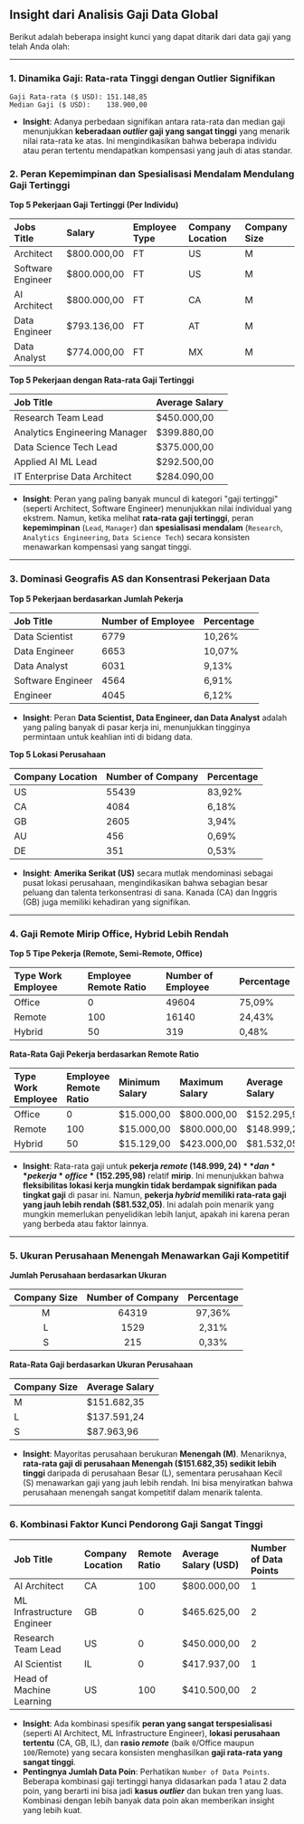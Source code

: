 ## Insight dari Analisis Gaji Data Global

Berikut adalah beberapa insight kunci yang dapat ditarik dari data gaji yang telah Anda olah:

-----

### 1\. Dinamika Gaji: Rata-rata Tinggi dengan Outlier Signifikan

```
Gaji Rata-rata ($ USD): 151.148,85
Median Gaji ($ USD):    138.900,00
```

  * **Insight**: Adanya perbedaan signifikan antara rata-rata dan median gaji menunjukkan **keberadaan *outlier* gaji yang sangat tinggi** yang menarik nilai rata-rata ke atas. Ini mengindikasikan bahwa beberapa individu atau peran tertentu mendapatkan kompensasi yang jauh di atas standar.

### 2\. Peran Kepemimpinan dan Spesialisasi Mendalam Mendulang Gaji Tertinggi

**Top 5 Pekerjaan Gaji Tertinggi (Per Individu)**


| Jobs Title        | Salary      | Employee Type | Company Location | Company Size |
| :---------------- | :---------- | :------------ | :--------------- | :----------- |
| Architect         | $800.000,00 | FT            | US               | M            |
| Software Engineer | $800.000,00 | FT            | US               | M            |
| AI Architect      | $800.000,00 | FT            | CA               | M            |
| Data Engineer     | $793.136,00 | FT            | AT               | M            |
| Data Analyst      | $774.000,00 | FT            | MX               | M            |


**Top 5 Pekerjaan dengan Rata-rata Gaji Tertinggi**

| Job Title                      | Average Salary  |
| :----------------------------- | :-------------- |
| Research Team Lead             | $450.000,00     |
| Analytics Engineering Manager  | $399.880,00     |
| Data Science Tech Lead         | $375.000,00     |
| Applied AI ML Lead             | $292.500,00     |
| IT Enterprise Data Architect   | $284.090,00     |

  * **Insight**: Peran yang paling banyak muncul di kategori "gaji tertinggi" (seperti Architect, Software Engineer) menunjukkan nilai individual yang ekstrem. Namun, ketika melihat **rata-rata gaji tertinggi**, peran **kepemimpinan** (`Lead`, `Manager`) dan **spesialisasi mendalam** (`Research`, `Analytics Engineering`, `Data Science Tech`) secara konsisten menawarkan kompensasi yang sangat tinggi.

-----

### 3\. Dominasi Geografis AS dan Konsentrasi Pekerjaan Data

**Top 5 Pekerjaan berdasarkan Jumlah Pekerja**


| Job Title          | Number of Employee  | Percentage | 
| :------------------| :------------------ | :--------- | 
| Data Scientist     | 6779                | 10,26%     | 
| Data Engineer      | 6653                | 10,07% |
| Data Analyst       | 6031                | 9,13% |
| Software Engineer  | 4564                | 6,91% |
| Engineer           | 4045                | 6,12% |


  * **Insight**: Peran **Data Scientist, Data Engineer, dan Data Analyst** adalah yang paling banyak di pasar kerja ini, menunjukkan tingginya permintaan untuk keahlian inti di bidang data.

**Top 5 Lokasi Perusahaan**


|Company Location |  Number of Company | Percentage |
| :----------- | :---------------- | :---------------- |
|US |               55439 |              83,92% |
|CA |               4084 |              6,18% |
|GB |               2605 |              3,94% |
|AU |               456  |              0,69% |
|DE |               351  |              0,53% |


  * **Insight**: **Amerika Serikat (US)** secara mutlak mendominasi sebagai pusat lokasi perusahaan, mengindikasikan bahwa sebagian besar peluang dan talenta terkonsentrasi di sana. Kanada (CA) dan Inggris (GB) juga memiliki kehadiran yang signifikan.

-----

### 4\. Gaji Remote Mirip Office, Hybrid Lebih Rendah

**Top 5 Tipe Pekerja (Remote, Semi-Remote, Office)**
 
|Type Work Employee | Employee Remote Ratio | Number of Employee | Percentage|
| :-----| :-----| :-----| :-----|
|Office|              0   |                   49604|               75,09%|
|Remote|              100|                    16140 |              24,43%|
|Hybrid|              50|                     319    |             0,48%|


**Rata-Rata Gaji Pekerja berdasarkan Remote Ratio**

|Type Work Employee|  Employee Remote Ratio|  Minimum Salary|  Maximum Salary|  Average Salary|
|:---- |:---- |:---- |:---- |:---- 
|Office|              0|                      $15.000,00|      $800.000,00|     $152.295,98|
|Remote|              100|                    $15.000,00|      $800.000,00|     $148.999,24|
|Hybrid|              50|                     $15.129,00|      $423.000,00|     $81.532,05|

  * **Insight**: Rata-rata gaji untuk **pekerja *remote* ($148.999,24)** dan **pekerja *office* ($152.295,98)** relatif **mirip**. Ini menunjukkan bahwa **fleksibilitas lokasi kerja mungkin tidak berdampak signifikan pada tingkat gaji** di pasar ini. Namun, **pekerja *hybrid* memiliki rata-rata gaji yang jauh lebih rendah ($81.532,05)**. Ini adalah poin menarik yang mungkin memerlukan penyelidikan lebih lanjut, apakah ini karena peran yang berbeda atau faktor lainnya.

-----

### 5\. Ukuran Perusahaan Menengah Menawarkan Gaji Kompetitif

**Jumlah Perusahaan berdasarkan Ukuran**

|Company Size  |Number of Company  |Percentage|
| :---: | :---: | :---: |
|M |            64319              |97,36%|
|L|             1529               |2,31%|
|S|             215                |0,33%|


**Rata-Rata Gaji berdasarkan Ukuran Perusahaan**

|Company Size  |Average Salary|
| :--- | :--- |
|M             |$151.682,35|
|L             |$137.591,24|
|S             |$87.963,96|

  * **Insight**: Mayoritas perusahaan berukuran **Menengah (M)**. Menariknya, **rata-rata gaji di perusahaan Menengah ($151.682,35) sedikit lebih tinggi** daripada di perusahaan Besar (L), sementara perusahaan Kecil (S) menawarkan gaji yang jauh lebih rendah. Ini bisa menyiratkan bahwa perusahaan menengah sangat kompetitif dalam menarik talenta.

-----

### 6\. Kombinasi Faktor Kunci Pendorong Gaji Sangat Tinggi
 
|Job Title                  |Company Location  |Remote Ratio  |Average Salary (USD)  |Number of Data Points|
| :------ | :------ | :------ | :------ | :------
| AI Architect               |CA                |100           |$800.000,00           |1|
| ML Infrastructure Engineer |GB                |0             |$465.625,00           |2|
| Research Team Lead         |US                |0             |$450.000,00           |2|
| AI Scientist               |IL                |0             |$417.937,00           |1|
| Head of Machine Learning   |US                |100           |$410.500,00           |2|

  * **Insight**: Ada kombinasi spesifik **peran yang sangat terspesialisasi** (seperti AI Architect, ML Infrastructure Engineer), **lokasi perusahaan tertentu** (CA, GB, IL), dan **rasio *remote*** (baik `0`/Office maupun `100`/Remote) yang secara konsisten menghasilkan **gaji rata-rata yang sangat tinggi**.
  * **Pentingnya Jumlah Data Poin**: Perhatikan `Number of Data Points`. Beberapa kombinasi gaji tertinggi hanya didasarkan pada 1 atau 2 data poin, yang berarti ini bisa jadi **kasus *outlier*** dan bukan tren yang luas. Kombinasi dengan lebih banyak data poin akan memberikan insight yang lebih kuat.

